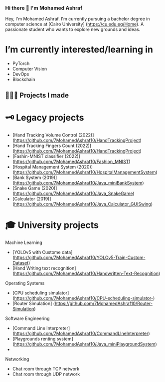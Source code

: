 ### Hi there 👋 I'm Mohamed Ashraf

Hey, I'm Mohamed Ashraf. I'm currently pursuing a bachelor degree in computer science at [Cairo University] (https://cu.edu.eg/Home). A passionate student who wants to explore new grounds and ideas.

# I’m currently interested/learning in
- PyTorch
- Computer Vision
- DevOps
- Blockchain

## 👨🏻‍💻 Projects I made


# 🗝 Legacy projects
- [Hand Tracking Volume Control (2022)] (https://github.com/7MohamedAshraf10/HandTrackingProject)
- [Hand Tracking Fingers Count (2022)] (https://github.com/7MohamedAshraf10/HandTrackingProject) 
- [Fashin-MNIST classifier (2022)] (https://github.com/7MohamedAshraf10/Fashion_MNIST)
- [Hospital Management System (2020)] (https://github.com/7MohamedAshraf10/HospitalManagementSystem)
- [Bank System (2019)] (https://github.com/7MohamedAshraf10/Java_miniBankSystem)
- [Snake Game (2020)] (https://github.com/7MohamedAshraf10/Java_SnakeGame)
- [Calculator (2019)] (https://github.com/7MohamedAshraf10/Java_Calculator_GUISwing)



# 🎓 University projects
 Machine Learning
 - [YOLOv5 with Custome data] (https://github.com/7MohamedAshraf10/YOLOv5-Train-Custom-Dataset)
 - [Hand Writing text recognition] (https://github.com/7MohamedAshraf10/Handwritten-Text-Recognition)
 

 Operating Systems
- [CPU scheduling simulator] (https://github.com/7MohamedAshraf10/CPU-scheduling-simulator-) 
- [Router Simulation] (https://github.com/7MohamedAshraf10/Router-Simulation)
  
 Software Engineering
- [Command Line Interpreter] (https://github.com/7MohamedAshraf10/CommandLIneInterpreter)
- [Playgrounds renting system] (https://github.com/7MohamedAshraf10/Java_miniPlaygroundSystem)
- 

 Networking
- Chat room through TCP network
- Chat room through UDP network

<!--
**7MohamedAshraf10/7MohamedAshraf10** is a ✨ _special_ ✨ repository because its `README.md` (this file) appears on your GitHub profile.
